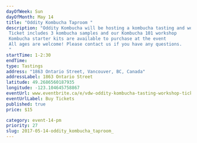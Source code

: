 ```yaml
---
dayOfWeek: Sun
dayOfMonth: May 14
title: "Oddity Kombucha Taproom "
description: "Oddity Kombucha will be hosting a kombucha tasting and workshop during Vancouver Design Week! Come be the first to preview of our kombucha bar, opening early summer, and sample our variety of kombucha flavors. We will also be guiding you through the process of making kombucha and the ingredient that makes it so delicious. Kombucha starter kits are available at the event so you can make your own kombucha at home! Ticket includes 3 kombucha samples and our Kombucha 101 workshop Kombucha starter kits are available to purchase at the event All ages are welcome! Please contact us if you have any questions.  "
startTime: 1-2:30
endTime: 
type: Tastings
address: "1863 Ontario Street, Vancouver, BC, Canada"
addressLabel: 1863 Ontario Street
latitude: 49.2686560187935
longitude: -123.104645758867
eventUrl: www.eventbrite.ca/e/vdw-oddity-kombucha-tasting-workshop-tickets-34089094399
eventUrlLabel: Buy Tickets
published: true
price: $15

category: event-14-pm
priority: 27
slug: 2017-05-14-oddity_kombucha_taproom_
---
```

